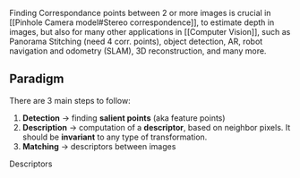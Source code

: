 Finding Correspondance points between 2 or more images is crucial in [[Pinhole Camera model#Stereo correspondence]], to estimate depth in images, but also for many other applications in [[Computer Vision]], such as Panorama Stitching (need 4 corr. points), object detection, AR, robot navigation and odometry (SLAM), 3D reconstruction, and many more.

## Paradigm
There are 3 main steps to follow:
1. **Detection** -> finding **salient points** (aka feature points)
2. **Description** -> computation of a **descriptor**, based on neighbor pixels. It should be **invariant** to any type of transformation. 
3. **Matching** -> descriptors between images

Descriptors 